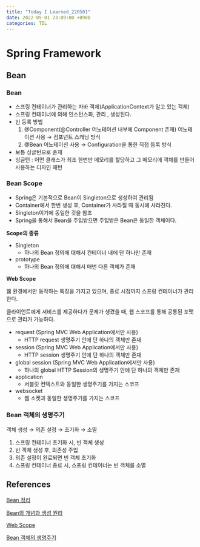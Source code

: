 ```yaml
---
title: "Today I Learned_220501"
date: 2022-05-01 23:09:00 +0900
categories: TIL
---
```


# Spring Framework

## Bean
### Bean

- 스프링 컨테이너가 관리하는 자바 객체(ApplicationContext가 알고 있는 객체)
- 스프링 컨테이너에 의해 인스턴스화, 관리 , 생성된다.
- 빈 등록 방법
    1. @Component(@Controller 어노테이션 내부에 Component 존재) 어노테이션 사용
    → 컴포넌트 스캐닝 방식
    2. @Bean 어노테이션 사용
    → Configuration을 통한 직접 등록 방식
- 보통 싱글턴으로 존재
- 싱글턴 : 어떤 클래스가 최초 한번만 메모리를 할당하고 그 메모리에 객체를 만들어 사용하는 디자인 패턴

### Bean Scope

- Spring은 기본적으로 Bean이 Singleton으로 생성하여 관리됨
- Container에서 한번 생성 후, Container가 사라질 때 동시에 사라진다.
- Singleton이기에 동일한 것을 참조
- Spring을 통해서 Bean을 주입받으면 주입받은 Bean은 동일한 객체이다.

**Scope의 종류**

- Singleton
    - 하나의 Bean 정의에 대해서 컨테이너 내에 단 하나만 존재
- prototype
    - 하나의 Bean 정의에 대해서 매번 다른 객체가 존재

**Web Scope**

웹 환경에서만 동작하는 특징을 가지고 있으며, 종료 시점까지 스프링 컨테이너가 관리한다.

클라이언트에게 서비스를 제공하다가 문제가 생겼을 때, 웹 스코프를 통해 공통된 포맷으로 관리가 가능하다.

- request (Spring MVC Web Application에서만 사용)
    - HTTP request 생명주기 안에 단 하나의 객체만 존재
- session (Spring MVC Web Application에서만 사용)
    - HTTP session 생명주기 안에 단 하나의 객체만 존재
- global session (Spring MVC Web Application에서만 사용)
    - 하나의 global HTTP Session의 생명주기 안에 단 하나의 객체만 존재
- application
    - 서블릿 컨텍스트와 동일한 생명주기를 가지는 스코프
- websocket
    - 웹 소켓과 동일한 생명주기를 가지는 스코프

### Bean 객체의 생명주기

객체 생성 → 의존 설정 → 초기화 → 소멸

1. 스프링 컨테이너 초기화 시, 빈 객체 생성
2. 빈 객체 생성 후, 의존성 주입
3. 의존 설정이 완료되면 빈 객체 초기화
4. 스프링 컨테이너 종료 시, 스프링 컨테이너는 빈 객체를 소멸

## References
[Bean 정리](https://velog.io/@gillog/Spring-Bean-%EC%A0%95%EB%A6%AC)

[Bean의 개념과 생성 원리](https://atoz-develop.tistory.com/entry/Spring-%EC%8A%A4%ED%94%84%EB%A7%81-%EB%B9%88Bean%EC%9D%98-%EA%B0%9C%EB%85%90%EA%B3%BC-%EC%83%9D%EC%84%B1-%EC%9B%90%EB%A6%AC)

[Web Scope](https://maenco.tistory.com/entry/Spring-Web-Scope%EC%9B%B9-%EC%8A%A4%EC%BD%94%ED%94%84)

[Bean 객체의 생명주기](https://dongmin1994.tistory.com/15)